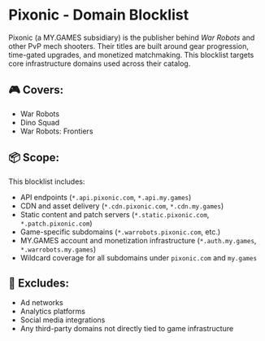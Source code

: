 # Pixonic - Domain Blocklist

Pixonic (a MY.GAMES subsidiary) is the publisher behind *War Robots* and other PvP mech shooters. Their titles are built around gear progression, time-gated upgrades, and monetized matchmaking. This blocklist targets core infrastructure domains used across their catalog.

## 🎮 Covers:
- War Robots
- Dino Squad
- War Robots: Frontiers

## 📦 Scope:
This blocklist includes:
- API endpoints (`*.api.pixonic.com`, `*.api.my.games`)
- CDN and asset delivery (`*.cdn.pixonic.com`, `*.cdn.my.games`)
- Static content and patch servers (`*.static.pixonic.com`, `*.patch.pixonic.com`)
- Game-specific subdomains (`*.warrobots.pixonic.com`, etc.)
- MY.GAMES account and monetization infrastructure (`*.auth.my.games`, `*.warrobots.my.games`)
- Wildcard coverage for all subdomains under `pixonic.com` and `my.games`

## 🚫 Excludes:
- Ad networks
- Analytics platforms
- Social media integrations
- Any third-party domains not directly tied to game infrastructure

